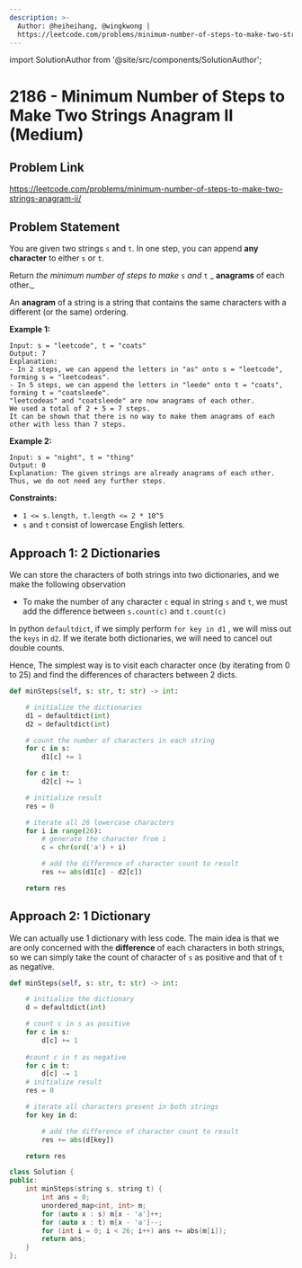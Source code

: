 ```yaml
---
description: >-
  Author: @heiheihang, @wingkwong |
  https://leetcode.com/problems/minimum-number-of-steps-to-make-two-strings-anagram-ii/
---
```


import SolutionAuthor from '@site/src/components/SolutionAuthor';

# 2186 - Minimum Number of Steps to Make Two Strings Anagram II (Medium)

## Problem Link

https://leetcode.com/problems/minimum-number-of-steps-to-make-two-strings-anagram-ii/

## Problem Statement

You are given two strings `s` and `t`. In one step, you can append **any character** to either `s` or `t`.

Return _the minimum number of steps to make_ `s` _and_ `t` \_ **anagrams** of each other.\_

An **anagram** of a string is a string that contains the same characters with a different (or the same) ordering.

**Example 1:**

```
Input: s = "leetcode", t = "coats"
Output: 7
Explanation: 
- In 2 steps, we can append the letters in "as" onto s = "leetcode", forming s = "leetcodeas".
- In 5 steps, we can append the letters in "leede" onto t = "coats", forming t = "coatsleede".
"leetcodeas" and "coatsleede" are now anagrams of each other.
We used a total of 2 + 5 = 7 steps.
It can be shown that there is no way to make them anagrams of each other with less than 7 steps.
```

**Example 2:**

```
Input: s = "night", t = "thing"
Output: 0
Explanation: The given strings are already anagrams of each other. Thus, we do not need any further steps.
```

**Constraints:**

* `1 <= s.length, t.length <= 2 * 10^5`
* `s` and `t` consist of lowercase English letters.

## Approach 1: 2 Dictionaries

We can store the characters of both strings into two dictionaries, and we make the following observation

* To make the number of any character `c` equal in string `s` and `t`, we must add the difference between `s.count(c)` and `t.count(c)`

In python `defaultdict`, if we simply perform `for key in d1` , we will miss out the `keys` in `d2`. If we iterate both dictionaries, we will need to cancel out double counts.

Hence, The simplest way is to visit each character once (by iterating from 0 to 25) and find the differences of characters between 2 dicts.

<SolutionAuthor name="@heiheihang"/>

```python
def minSteps(self, s: str, t: str) -> int:

    # initialize the dictionaries
    d1 = defaultdict(int)
    d2 = defaultdict(int)

    # count the number of characters in each string
    for c in s:
        d1[c] += 1

    for c in t:
        d2[c] += 1

    # initialize result
    res = 0

    # iterate all 26 lowercase characters
    for i in range(26):
        # generate the character from i
        c = chr(ord('a') + i)

        # add the difference of character count to result
        res += abs(d1[c] - d2[c])

    return res

```

## Approach 2: 1 Dictionary

We can actually use 1 dictionary with less code. The main idea is that we are only concerned with the **difference** of each characters in both strings, so we can simply take the count of character of `s` as positive and that of `t` as negative.

<SolutionAuthor name="@heiheihang"/>

```python
def minSteps(self, s: str, t: str) -> int:

    # initialize the dictionary
    d = defaultdict(int)

    # count c in s as positive
    for c in s:
        d[c] += 1
        
    #count c in t as negative
    for c in t:
        d[c] -= 1
    # initialize result
    res = 0

    # iterate all characters present in both strings
    for key in d:

        # add the difference of character count to result
        res += abs(d[key])

    return res
```

<SolutionAuthor name="@wingkwong"/>

```cpp
class Solution {
public:
    int minSteps(string s, string t) {
        int ans = 0;
        unordered_map<int, int> m;
        for (auto x : s) m[x - 'a']++;
        for (auto x : t) m[x - 'a']--;
        for (int i = 0; i < 26; i++) ans += abs(m[i]);
        return ans;
    }
};
```
